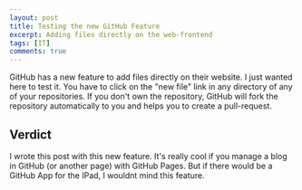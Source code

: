 ```yaml
---
layout: post
title: Testing the new GitHub Feature
excerpt: Adding files directly on the web-frontend
tags: [IT]
comments: true
---
```



GitHub has a new feature to add files directly on their website. I just wanted here to test it. You have to click on the "new file" link in any directory of any of your repositories. If you don't own the repository, GitHub will fork the repository automatically to you and helps you to create a pull-request. 

## Verdict

I wrote this post with this new feature. It's really cool if you manage a blog in GitHub (or another page) with GitHub Pages. But if there would be a GitHub App for the IPad, I wouldnt mind this feature. 

